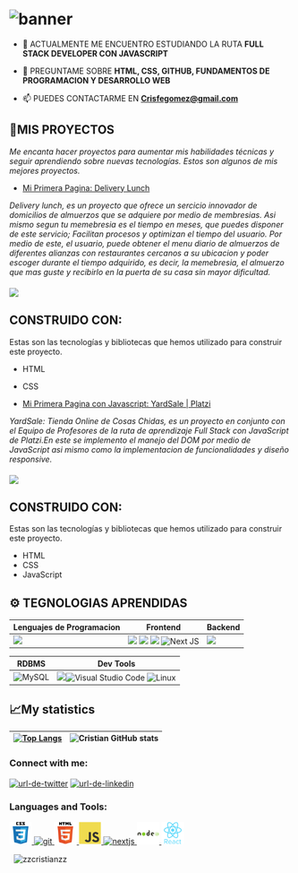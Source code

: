 # ![banner](https://lh3.googleusercontent.com/dEAE9BOFBFNvQfbkInaJ6nvjdglnMJH5kI02CYkXJiWNviOrknsouzw4pz5leel6iOjwF3dgjHuHs6wB3zBTi7nN-lsUwe4lltfhUgaWA-pvesQb9DJ1ZxRUukBKpkEVKBZRXj_rIg-P5wlOb6TiQKCqZL-r9Xa-cJLMzobEQxZxFCRs-mM3gaua5uyfMC4N-XwJ_cIbzFfr61YjgUQhSd9m9hMASxW1YD8CZPeUjFmiRezw-xoAxBahd7CXirVJ84xfn_Poxi88jeh_hkGrOTK8qXC6r5TN2Y9_jzd11jwuDDV5LMa8LmQbFAEaYN2xhzKtEw5ojHutoqMUDZiE4mQr-iIlvUCShOAz3KbREDY-WAL24Cu2tn96E2RSNDZI8TtN7eV7kh-Qtyv2SV_j5gpR-zjp56QZHinM0_nKZNnPFw_ZzB9FYhOeGxmysHwirzFOwHKHfBoRE_An5Xs2964NMNCEcCHbF0XT5AgpQIm6Fy3aT3ycQuXz2U4EYrT5EHrPBSjKeaFvdFywAJKU4XcVeN4xWL2YVIDF25MRbfyd9rloYwWGsZ4awTCyS8To48XRo7OaHn7FeIhFRPfWZNO_S2-JUGEZupu72gTMvP-oOgNM63_uAVBSZLs_XbfIpw_XAsEWoyA62M02Y2F9VIN_8xAoo3wcTJyEoanfZ5fuxT3ck5Vz0qgf06lye0fQjgrwQvJDYNQaUpn5iDj--_ESLzCrhKgEv-bX6AsX_6GSDbGZSH1njdMvNbNmTQZMYE08UpZA85heEqwVGP7fvb-23pciebM97nHrJ327xQ4B1jkN7dQB9dN_tMDj1za4Rikcq6BrNY34OLcmbffGYZozsKdVXfVEtrL2NPw_XJGHWqxrzuBB9DbidRYU0EMK96TpzmE4liEgNi8Ug37WSdU82boGMIbsr0baIuN-7Qv-5zL0PoNYnhHQxuH7demZxjlmJTFc6XT5OcHrwaW0f-4=w797-h234-no?authuser=0 )


- 🔭 ACTUALMENTE ME ENCUENTRO ESTUDIANDO LA RUTA **FULL STACK DEVELOPER CON JAVASCRIPT**

- 💬 PREGUNTAME SOBRE **HTML, CSS, GITHUB, FUNDAMENTOS DE PROGRAMACION Y DESARROLLO WEB**

- 📫 PUEDES CONTACTARME EN **Crisfegomez@gmail.com**

## 🚀MIS PROYECTOS 
_Me encanta hacer proyectos para aumentar mis habilidades técnicas y seguir aprendiendo sobre nuevas tecnologías. Estos son algunos de mis mejores proyectos._

- [Mi Primera Pagina: Delivery Lunch](https://github.com/ZzCristianzZ/Deliverylunchoficial)

_Delivery lunch, es un proyecto que ofrece un sercicio innovador de domicilios de almuerzos que se adquiere por medio de membresias. Asi mismo segun tu memebresia es el tiempo en meses, que puedes disponer de este servicio; Facilitan procesos y optimizan el tiempo del usuario.
Por medio de este, el usuario, puede obtener el menu diario de almuerzos de diferentes alianzas con restaurantes cercanos a su ubicacion y poder escoger durante el tiempo adquirido, es decir, la memebresia, el almuerzo que mas guste y recibirlo en la puerta de su casa sin mayor dificultad._

<img src="https://lh3.googleusercontent.com/ke1p-RNbdyZw9i2jfnkGuafOXXxXel3ohFoAh-E6V1FMgngoPhWqs00j22ezXRcy8mB3Hy-rrWkQwaSzekeqsvt6beYwnC02tlWu-SHTFEsNt78N49Q-ZIQfScIRbil-q1MW4EUs4tj0srcIn-A7FF2Gkliwv0rao8KemmWASYVEAB3w98wjM6tyH9Ogdv4yiKyTctYg0mdGYLH7udDrW0zazDKGOYsTevwL3_GsaMjU5LiYLn_Je8zZ1QNo_FPDRMdnxKVqAhETqYpwc_mUBbkKZJuLrjxn4207w30g8nn2XIi-QJJtveVGq5oc7QxXrX6m2AAzTfr7_33xUwb3bOpTPvqfFk2Rfrpx_FgQ7k5_oyJ47W3UyXVzeltO2tvLq7WqhVv7FNVapav77VXBQXgnH9Rhcth80kqGVpfJsKiH2aR5JKGqXGXndOXQUfozOWfCrU8_4oO5hf2nNWYOqMkFUb4_PBoMVYJ8Gh3X3hpT3xH2grfMSTX5DuCoVO9PCMuBRcjJTteCExBn1Sn2f2u_3NdAsFsiV85o8WIufD4NKhD63pjmlf1Giva-hkIko6mFsWj07CWl1E5lJ4CVC0a8md4ufhOjHxF5eDAC3279jDGojik2jk1adozEnaK2JfS70pf_WbOscGm1jX9bJ7dBlspDUsMR0e3tbY8mwI2m40bEKtE5NHOrYKLEG8o2Kue47n6hqqpyDkBNZre6kqM9Xy4KpY4m9LbxtqAEVX380nsQXFnxUicWjAwLmAUwLjCOOVOs9ATCQGCPBA24GSHGiN2JPzzKupNiYtedTSBtSZuyhNyUQv-j6m1-ZdGOXL3KfKEfBxKtiMpp3u1lDFWpkUHslVwJPPLTT7uOWOBwRW1e2YlLzCCNSFbG5X5RC710w8VVRNKIaRq-awyD8ZaPsMgivn2Yam6qT-1PXem1qDSVOi2byxgtgt_UTODXM7hKxUoC-v3nCfsnqAyttaE=s909-no?authuser=0" width="800" align="middle" style="float: center;" >


## CONSTRUIDO CON:

Estas son las tecnologías y bibliotecas que hemos utilizado para construir este proyecto.

- HTML
- CSS

- [Mi Primera Pagina con Javascript: YardSale | Platzi ](https://github.com/ZzCristianzZ/curso-frontend-developer-practico-javascript)

_YardSale: Tienda Online de Cosas Chidas, es un proyecto en conjunto con el Equipo de Profesores de la ruta de aprendizaje Full Stack con JavaScript de Platzi.En este se implemento el manejo del DOM por medio de JavaScript asi mismo como la implementacion de funcionalidades y diseño responsive._

<img src="https://lh3.googleusercontent.com/pIgcpHRPX7JnqNAmFgzzjaJUUn7xK_fwUPR2A19wDQIy0CC0T8GO86Wl68Fn5GtRYRMIK8_gebm_TFWVqRk2Exc4lBYKxsqFv4YKRtJOH7pyPqDWzt-k-V8FRWZrROEAJzvOhglit5uhGPTPQ1o7x2SYjoiTimNq3vxTVwO1FnLWG-fHUVgU_eEomHJ3Sc8JLMMUJb3Nj7W9HlHRcDGcZlr7fYoffe3F4E3GSs6tBAoyBwUOYmQUzxcXETs0qVH3NMS-ugJJ8afuqjFpHheyJP_mhkLz0hPcb_IitVfrfepBKU_4W2owuYNPBftNQkn58Ro8P_j1gGYii5PDqedPHKcTWQ_r_z9X5w8c-2y4SLBv3hfCqXGnak4Jdpr_570lWBBhYtgwjo5aWylefy3slH23Z_V5Afe3VBdDyn6MODYgTuwvnuT18lqFJYf6p47ByqCQUZ6P_GnRY1UFl7zmA5CccIjnN5vAoSt1BL15T904HrVA7a4ejylbUb_HVWeDo4U9InDMUsHFb58UY1gD-p2GftK7m_gRZR05Erx1xBTZzOCkW9mz3x1sVmXGUhmoCc5zAna6YD0osZ8o0MQfp_6ASErdya7jpE2k_IeKJdRNr_V3NPYWnIKiw1JDKVGuwwKiqsndW5zymW564uu3p7s7NrqdDUFsWxK-n4m8Pc5LqPROmmpf0sQdDCMWK7x-NrCpbY-F93cknnisNt-SDpYa_rRRsWRFiRb4JtNk8l68TPojYf4kyjhSi4aoKXbSPNLxJuXnlr83Ppv_tLrU8I43o6rRiYRwXRWvtZjRZds3bUls0BXxFGUySuMs2aQsrWf0HNEjwf22QVYLCpe1u5q8BTOFVNUhPORoCbFAAnD7MgmaGy6evTqgEstwNG7pVaZ_lnWn1a9BIsUuxYpidSHaQnChorkubjK1DqjkeSobY8GAb8c-GYegFpsyE0D9OWMKTGq3pgKCg3KWZLhMNNQ=s974-no?authuser=0" width="800" align="middle" style="float: center;" >

## CONSTRUIDO CON:

Estas son las tecnologías y bibliotecas que hemos utilizado para construir este proyecto.

- HTML
- CSS
- JavaScript

## ⚙ TEGNOLOGIAS APRENDIDAS
|Lenguajes de Programacion|Frontend|Backend|
|---|---|---|
|<img src="https://img.shields.io/badge/JavaScript-323330?style=for-the-badge&logo=javascript&logoColor=F7DF1E"/>|<img src="https://img.shields.io/badge/HTML5-E34F26?style=for-the-badge&logo=html5&logoColor=white"/> <img src="https://img.shields.io/badge/React-20232A?style=for-the-badge&logo=react&logoColor=61DAFB" /> <img src="https://img.shields.io/badge/CSS3-1572B6?style=for-the-badge&logo=css3&logoColor=white"/> ![Next JS](https://img.shields.io/badge/Next-black?style=for-the-badge&logo=next.js&logoColor=white)|<img src="https://img.shields.io/badge/Node.js-339933?style=for-the-badge&logo=nodedotjs&logoColor=white" />  |


|RDBMS|Dev Tools|
|---|---|
![MySQL](https://img.shields.io/badge/mysql-%2300f.svg?style=for-the-badge&logo=mysql&logoColor=white)|<img src="https://img.shields.io/badge/GIT-E44C30?style=for-the-badge&logo=git&logoColor=white"/>![Visual Studio Code](https://img.shields.io/badge/Visual%20Studio%20Code-0078d7.svg?style=for-the-badge&logo=visual-studio-code&logoColor=white) ![Linux](https://img.shields.io/badge/Linux-FCC624?style=for-the-badge&logo=linux&logoColor=black)
## 📈My statistics
|[![Top Langs](https://github-readme-stats.vercel.app/api/top-langs/?username=ZzCristianzZ&show_icons=true&theme=city_lights)](https://github.com/ZzCristianzZ/github-readme-stats)|![Cristian GitHub stats](https://github-readme-stats.vercel.app/api?username=ZzCristianzZ&show_icons=true&theme=city_lights)|
|---|---|


<h3 align="left">Connect with me:</h3>
<p align="left">
<a href="https://twitter.com/criss_lopez20" target="blank"><img align="center" src="https://raw.githubusercontent.com/rahuldkjain/github-profile-readme-generator/master/src/images/icons/Social/twitter.svg" alt="url-de-twitter" height="30" width="40" /></a>
<a href="https://linkedin.com/in/url-de-linkedin" target="blank"><img align="center" src="https://raw.githubusercontent.com/rahuldkjain/github-profile-readme-generator/master/src/images/icons/Social/linked-in-alt.svg" alt="url-de-linkedin" height="30" width="40" /></a>
</p>

<h3 align="left">Languages and Tools:</h3>
<p align="left"> <a href="https://www.w3schools.com/css/" target="_blank" rel="noreferrer"> <img src="https://raw.githubusercontent.com/devicons/devicon/master/icons/css3/css3-original-wordmark.svg" alt="css3" width="40" height="40"/> </a> <a href="https://git-scm.com/" target="_blank" rel="noreferrer"> <img src="https://www.vectorlogo.zone/logos/git-scm/git-scm-icon.svg" alt="git" width="40" height="40"/> </a> <a href="https://www.w3.org/html/" target="_blank" rel="noreferrer"> <img src="https://raw.githubusercontent.com/devicons/devicon/master/icons/html5/html5-original-wordmark.svg" alt="html5" width="40" height="40"/> </a> <a href="https://developer.mozilla.org/en-US/docs/Web/JavaScript" target="_blank" rel="noreferrer"> <img src="https://raw.githubusercontent.com/devicons/devicon/master/icons/javascript/javascript-original.svg" alt="javascript" width="40" height="40"/> </a> <a href="https://nextjs.org/" target="_blank" rel="noreferrer"> <img src="https://cdn.worldvectorlogo.com/logos/nextjs-2.svg" alt="nextjs" width="40" height="40"/> </a> <a href="https://nodejs.org" target="_blank" rel="noreferrer"> <img src="https://raw.githubusercontent.com/devicons/devicon/master/icons/nodejs/nodejs-original-wordmark.svg" alt="nodejs" width="40" height="40"/> </a> <a href="https://reactjs.org/" target="_blank" rel="noreferrer"> <img src="https://raw.githubusercontent.com/devicons/devicon/master/icons/react/react-original-wordmark.svg" alt="react" width="40" height="40"/> </a>
 
  
<p>&nbsp; <img align = "center" src = "https://github-readme-stats.vercel.app/api?username=zzcristianzz&show_icons=true&locale=en" alt =" zzcristianzz "> </p >
 
 
